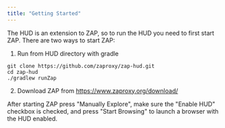 ```yaml
---
title: "Getting Started"
---
```



The HUD is an extension to ZAP, so to run the HUD you need to first start ZAP. There are two ways to start ZAP:
1. Run from HUD directory with gradle

```
git clone https://github.com/zaproxy/zap-hud.git
cd zap-hud
./gradlew runZap
```

2. Download ZAP from https://www.zaproxy.org/download/

After starting ZAP press "Manually Explore", make sure the "Enable HUD" checkbox is checked, and press "Start Browsing" to launch a browser with the HUD enabled.

